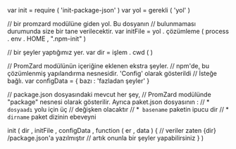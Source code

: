 var  init  =  require ( 'init-package-json' ) 
var  yol  =  gerekli ( 'yol' )

// bir promzard modülüne giden yol. Bu dosyanın 
// bulunmaması durumunda size bir tane verilecektir. 
var  initFile  =  yol . çözümleme ( process . env . HOME ,  ".npm-init" )

// bir şeyler yaptığımız yer. 
var  dir  =  işlem . cwd ( )

// PromZard modülünün içeriğine eklenen ekstra şeyler. 
// npm'de, bu çözümlenmiş yapılandırma nesnesidir. 'Config' olarak gösterildi 
// İsteğe bağlı. 
var  configData  =  {  bazı : 'fazladan şeyler'  }

// package.json dosyasındaki mevcut her şey, 
// PromZard modülünde "package" nesnesi olarak gösterilir. Ayrıca 
paket.json dosyasının : 
// * `dosyaadı` yolu için 
üç // değişken olacaktır // *` basename` paketin ipucu dir 
// * `dirname` paket dizinin ebeveyni

init ( dir ,  initFile ,  configData ,  function  ( er ,  data )  { 
  // veriler zaten {dir} /package.json'a yazılmıştır 
  // artık onunla bir şeyler yapabilirsiniz 
} )
